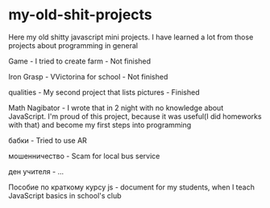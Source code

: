 # my-old-shit-projects
Here my old shitty javascript mini projects. I have learned a lot from those projects about programming in general

Game - I tried to create farm - Not finished 

Iron Grasp - VVictorina for school - Not finished

qualities - My second project that lists pictures - Finished

Math Nagibator - I wrote that in 2 night with no knowledge about JavaScript. I'm proud of this project, because it was useful(I did homeworks with that) and become my first steps into programming

бабки - Tried to use AR

мошенничество - Scam for local bus service

ден учителя - ...

Пособие по краткому курсу js - document for my students, when I teach JavaScript basics in school's club
